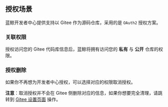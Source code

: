 ## 授权场景

蓝鲸开发者中心提供支持以 Gitee 作为源码仓库，采用的是 `OAuth2` 授权方案。

### 关联权限

授权访问您的 Gitee 代码库信息后，蓝鲸将拥有访问您的 **私有** 与 **公开** 仓库的权限。

### 授权删除

如果你不再想为开发者中心授权，可以选择对应的权限取消授权。

**注意**：取消授权并不会在 Gitee 侧删除对应的信息，如果你想要完全清理，请跳转到 [Gitee 设置页面](https://gitee.com/oauth/applications) 操作。
